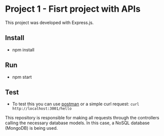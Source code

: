 # Project 1 - Fisrt project with APIs
This project was developed with Express.js.

## Install

- npm install

## Run

- npm start

## Test

- To test this you can use [postman](https://www.postman.com/) or a simple curl request: `curl http://localhost:3001/hello`

This repository is responsible for making all requests through the controllers calling the necessary database models.
In this case, a NoSQL database (MongoDB) is being used.
